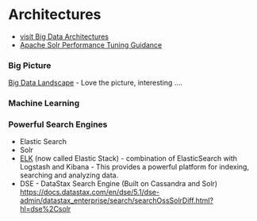 # Architectures
* [visit Big Data Architectures](https://github.com/sambos/Architecture/wiki)
* [Apache Solr Performance Tuning Guidance](solr-tuning.md)

### Big Picture
[Big Data Landscape](http://mattturck.com/wp-content/uploads/2016/03/Big-Data-Landscape-2016-v18-FINAL.png) - Love the picture, interesting ....   

### Machine Learning
### Powerful Search Engines
* Elastic Search
* Solr
* [ELK](https://www.elastic.co/videos/introduction-to-the-elk-stack) (now called Elastic Stack) - combination of ElasticSearch with Logstash and Kibana - This provides a powerful platform for indexing, searching and analyzing data.
* DSE - DataStax Search Engine (Built on Cassandra and Solr)
https://docs.datastax.com/en/dse/5.1/dse-admin/datastax_enterprise/search/searchOssSolrDiff.html?hl=dse%2Csolr

